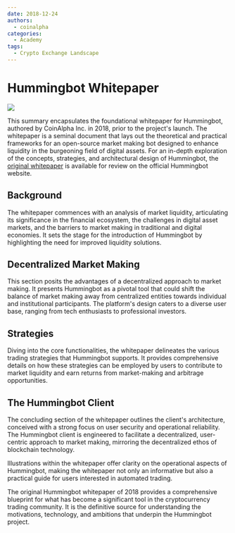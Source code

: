 ```yaml
---
date: 2018-12-24
authors:
  - coinalpha
categories:
  - Academy
tags:
  - Crypto Exchange Landscape
---
```


# Hummingbot Whitepaper

![](/assets/brand/hummingbot.png)

This summary encapsulates the foundational whitepaper for Hummingbot, authored by CoinAlpha Inc. in 2018, prior to the project's launch. The whitepaper is a seminal document that lays out the theoretical and practical frameworks for an open-source market making bot designed to enhance liquidity in the burgeoning field of digital assets. For an in-depth exploration of the concepts, strategies, and architectural design of Hummingbot, the [original whitepaper](/hummingbot.pdf) is available for review on the official Hummingbot website.

<!-- more -->

## Background
The whitepaper commences with an analysis of market liquidity, articulating its significance in the financial ecosystem, the challenges in digital asset markets, and the barriers to market making in traditional and digital economies. It sets the stage for the introduction of Hummingbot by highlighting the need for improved liquidity solutions.

## Decentralized Market Making
This section posits the advantages of a decentralized approach to market making. It presents Hummingbot as a pivotal tool that could shift the balance of market making away from centralized entities towards individual and institutional participants. The platform's design caters to a diverse user base, ranging from tech enthusiasts to professional investors.

## Strategies
Diving into the core functionalities, the whitepaper delineates the various trading strategies that Hummingbot supports. It provides comprehensive details on how these strategies can be employed by users to contribute to market liquidity and earn returns from market-making and arbitrage opportunities.

## The Hummingbot Client
The concluding section of the whitepaper outlines the client's architecture, conceived with a strong focus on user security and operational reliability. The Hummingbot client is engineered to facilitate a decentralized, user-centric approach to market making, mirroring the decentralized ethos of blockchain technology.

Illustrations within the whitepaper offer clarity on the operational aspects of Hummingbot, making the whitepaper not only an informative but also a practical guide for users interested in automated trading.

The original Hummingbot whitepaper of 2018 provides a comprehensive blueprint for what has become a significant tool in the cryptocurrency trading community. It is the definitive source for understanding the motivations, technology, and ambitions that underpin the Hummingbot project.
